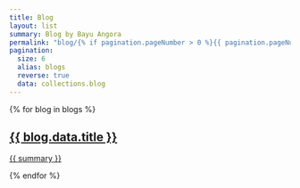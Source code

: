 ```yaml
---
title: Blog
layout: list
summary: Blog by Bayu Angora
permalink: "blog/{% if pagination.pageNumber > 0 %}{{ pagination.pageNumber | plus: 1 }}{% endif %}/index.html"
pagination:
  size: 6
  alias: blogs
  reverse: true
  data: collections.blog
---
```


{% for blog in blogs %}
<article class="box">
<a href="{{ page.url }}/">
<div class="title">
<h2>{{ blog.data.title }}</h2>
</div>
<div class="content">
<p>
{{ summary }}
</p>
</div>
</a>
</article>
{% endfor %}
